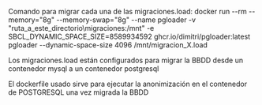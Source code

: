 Comando para migrar cada una de las migraciones.load:
docker run --rm --memory="8g" --memory-swap="8g" --name pgloader -v "ruta_a_este_directorio\migraciones:/mnt" -e SBCL_DYNAMIC_SPACE_SIZE=8589934592 ghcr.io/dimitri/pgloader:latest pgloader --dynamic-space-size 4096 /mnt/migracion_X.load

Los migraciones.load están configurados para migrar la BBDD desde un contenedor mysql a un contenedor postgresql

El dockerfile usado sirve para ejecutar la anonimización en el contenedor de POSTGRESQL una vez migrada la BBDD